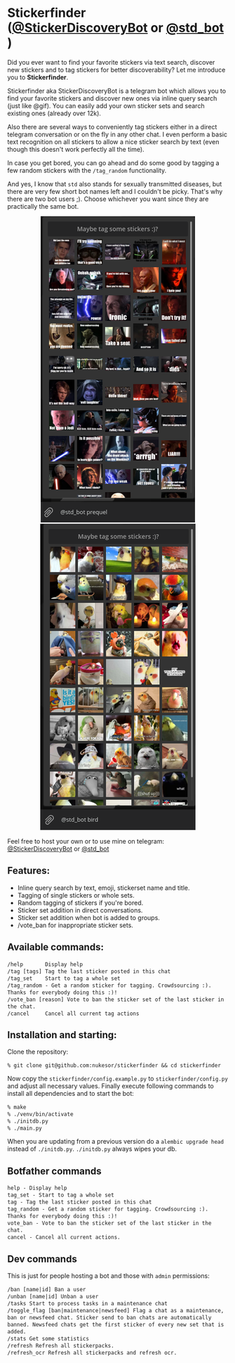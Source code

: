 # Stickerfinder ([@StickerDiscoveryBot](https://t.me/StickerDiscoveryBot) or [@std_bot](https://t.me/std_bot) )

Did you ever want to find your favorite stickers via text search, discover new stickers and to tag stickers for better discoverability?
Let me introduce you to **Stickerfinder**.

Stickerfinder aka StickerDiscoveryBot is a telegram bot which allows you to find your favorite stickers and discover new ones via inline query search (just like @gif).
You can easily add your own sticker sets and search existing ones (already over 12k).

Also there are several ways to conveniently tag stickers either in a direct telegram conversation or on the fly in any other chat.
I even perform a basic text recognition on all stickers to allow a nice sticker search by text (even though this doesn't work perfectly all the time).

In case you get bored, you can go ahead and do some good by tagging a few random stickers with the `/tag_random` functionality.

And yes, I know that `std` also stands for sexually transmitted diseases, but there are very few short bot names left and I couldn't be picky.
That's why there are two bot users ;). Choose whichever you want since they are practically the same bot.

<p align="center">
    <img src="https://raw.githubusercontent.com/Nukesor/images/master/sticker_finder1.png">
    <img src="https://raw.githubusercontent.com/Nukesor/images/master/sticker_finder2.png">
</p>

Feel free to host your own or to use mine on telegram: [@StickerDiscoveryBot](https://t.me/StickerDiscoveryBot) or [@std_bot](https://t.me/std_bot)

## Features:

- Inline query search by text, emoji, stickerset name and title.
- Tagging of single stickers or whole sets.
- Random tagging of stickers if you're bored.
- Sticker set addition in direct conversations.
- Sticker set addition when bot is added to groups.
- /vote_ban for inappropriate sticker sets.


## Available commands:

    /help       Display help
    /tag [tags] Tag the last sticker posted in this chat
    /tag_set    Start to tag a whole set
    /tag_random - Get a random sticker for tagging. Crowdsourcing :). Thanks for everybody doing this :)!
    /vote_ban [reason] Vote to ban the sticker set of the last sticker in the chat.
    /cancel     Cancel all current tag actions


## Installation and starting:

Clone the repository: 

    % git clone git@github.com:nukesor/stickerfinder && cd stickerfinder

Now copy the `stickerfinder/config.example.py` to `stickerfinder/config.py` and adjust all necessary values.
Finally execute following commands to install all dependencies and to start the bot:

    % make
    % ./venv/bin/activate
    % ./initdb.py
    % ./main.py


When you are updating from a previous version do a `alembic upgrade head` instead of `./initdb.py`. `./initdb.py` always wipes your db.

## Botfather commands

    help - Display help
    tag_set - Start to tag a whole set
    tag - Tag the last sticker posted in this chat
    tag_random - Get a random sticker for tagging. Crowdsourcing :). Thanks for everybody doing this :)!
    vote_ban - Vote to ban the sticker set of the last sticker in the chat.
    cancel - Cancel all current actions.


## Dev commands
This is just for people hosting a bot and those with `admin` permissions:

    /ban [name|id] Ban a user
    /unban [name|id] Unban a user
    /tasks Start to process tasks in a maintenance chat
    /toggle_flag [ban|maintenance|newsfeed] Flag a chat as a maintenance, ban or newsfeed chat. Sticker send to ban chats are automatically banned. Newsfeed chats get the first sticker of every new set that is added.
    /stats Get some statistics
    /refresh Refresh all stickerpacks.
    /refresh_ocr Refresh all stickerpacks and refresh ocr.
